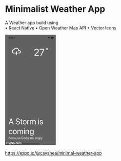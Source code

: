 # Minimalist Weather App

A Weather app build using  
  • React Native 
  • Open Weather Map API 
  • Vector Icons

![landing page](/gif.gif)

https://expo.io/@cayshea/minimal-weather-app

